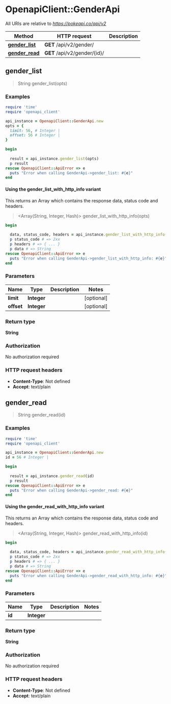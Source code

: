 # OpenapiClient::GenderApi

All URIs are relative to *https://pokeapi.co/api/v2*

| Method | HTTP request | Description |
| ------ | ------------ | ----------- |
| [**gender_list**](GenderApi.md#gender_list) | **GET** /api/v2/gender/ |  |
| [**gender_read**](GenderApi.md#gender_read) | **GET** /api/v2/gender/{id}/ |  |


## gender_list

> String gender_list(opts)



### Examples

```ruby
require 'time'
require 'openapi_client'

api_instance = OpenapiClient::GenderApi.new
opts = {
  limit: 56, # Integer | 
  offset: 56 # Integer | 
}

begin
  
  result = api_instance.gender_list(opts)
  p result
rescue OpenapiClient::ApiError => e
  puts "Error when calling GenderApi->gender_list: #{e}"
end
```

#### Using the gender_list_with_http_info variant

This returns an Array which contains the response data, status code and headers.

> <Array(String, Integer, Hash)> gender_list_with_http_info(opts)

```ruby
begin
  
  data, status_code, headers = api_instance.gender_list_with_http_info(opts)
  p status_code # => 2xx
  p headers # => { ... }
  p data # => String
rescue OpenapiClient::ApiError => e
  puts "Error when calling GenderApi->gender_list_with_http_info: #{e}"
end
```

### Parameters

| Name | Type | Description | Notes |
| ---- | ---- | ----------- | ----- |
| **limit** | **Integer** |  | [optional] |
| **offset** | **Integer** |  | [optional] |

### Return type

**String**

### Authorization

No authorization required

### HTTP request headers

- **Content-Type**: Not defined
- **Accept**: text/plain


## gender_read

> String gender_read(id)



### Examples

```ruby
require 'time'
require 'openapi_client'

api_instance = OpenapiClient::GenderApi.new
id = 56 # Integer | 

begin
  
  result = api_instance.gender_read(id)
  p result
rescue OpenapiClient::ApiError => e
  puts "Error when calling GenderApi->gender_read: #{e}"
end
```

#### Using the gender_read_with_http_info variant

This returns an Array which contains the response data, status code and headers.

> <Array(String, Integer, Hash)> gender_read_with_http_info(id)

```ruby
begin
  
  data, status_code, headers = api_instance.gender_read_with_http_info(id)
  p status_code # => 2xx
  p headers # => { ... }
  p data # => String
rescue OpenapiClient::ApiError => e
  puts "Error when calling GenderApi->gender_read_with_http_info: #{e}"
end
```

### Parameters

| Name | Type | Description | Notes |
| ---- | ---- | ----------- | ----- |
| **id** | **Integer** |  |  |

### Return type

**String**

### Authorization

No authorization required

### HTTP request headers

- **Content-Type**: Not defined
- **Accept**: text/plain

